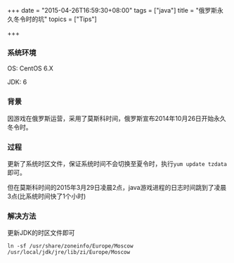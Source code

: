 +++
date = "2015-04-26T16:59:30+08:00"
tags = ["java"]
title = "俄罗斯永久冬令时的坑"
topics = ["Tips"]

+++

### 系统环境

OS: CentOS 6.X

JDK: 6

### 背景

因游戏在俄罗斯运营，采用了莫斯科时间，俄罗斯宣布2014年10月26日开始永久冬令时。

### 过程

更新了系统时区文件，保证系统时间不会切换至夏令时，执行`yum update tzdata`即可。

但在莫斯科时间的2015年3月29日凌晨2点，java游戏进程的日志时间跳到了凌晨3点(比系统时间快了1个小时)

### 解决方法

更新JDK的时区文件即可

	ln -sf /usr/share/zoneinfo/Europe/Moscow /usr/local/jdk/jre/lib/zi/Europe/Moscow
